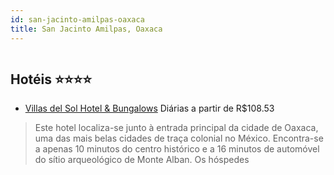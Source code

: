 ```yaml
---
id: san-jacinto-amilpas-oaxaca
title: San Jacinto Amilpas, Oaxaca
---
```


<center><img src="http://photos.hotelbeds.com/giata/13/136767/136767a_hb_a_001.jpg" alt="" /></center>


## Hotéis ⭐️⭐️⭐️⭐️

-    [Villas del Sol Hotel & Bungalows](https://www.hurb.com/aud/https://www.hurb.com/hoteis/san-jacinto-amilpas/villas-del-sol-hotel-bungalows-JNP-JP041725?cmp=18055) Diárias a partir de R$108.53
   > Este hotel localiza-se junto à entrada principal da cidade de Oaxaca, uma das mais belas cidades de traça colonial no México. Encontra-se a apenas 10 minutos do centro histórico e a 16 minutos de automóvel do sítio arqueológico de Monte Alban. Os hóspedes
